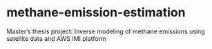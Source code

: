 # methane-emission-estimation
Master’s thesis project: Inverse modeling of methane emissions using satellite data and AWS IMI platform
